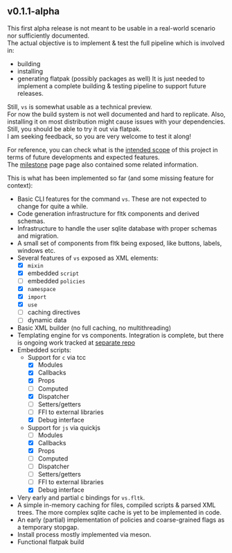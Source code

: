 ## v0.1.1-alpha

This first alpha release is not meant to be usable in a real-world scenario nor sufficiently documented.  
The actual objective is to implement & test the full pipeline which is involved in:
- building
- installing
- generating flatpak (possibly packages as well)
It is just needed to implement a complete building & testing pipeline to support future releases.  

Still, `vs` is somewhat usable as a technical preview.  
For now the build system is not well documented and hard to replicate. Also, installing it on most distribution might cause issues with your dependencies.  Still, you should be able to try it out via flatpak.  
I am seeking feedback, so you are very welcome to test it along!

For reference, you can check what is the [intended scope](./README.md) of this project in terms of future developments and expected features.  
The [milestone](./docs/milestones.md) page page also contained some related information.  

This is what has been implemented so far (and some missing feature for context):

- Basic CLI features for the command `vs`. These are not expected to change for quite a while.
- Code generation infrastructure for fltk components and derived schemas.
- Infrastructure to handle the user sqlite database with proper schemas and migration.
- A small set of components from fltk being exposed, like buttons, labels, windows etc.
- Several features of `vs` exposed as XML elements:
    - [x] `mixin`
    - [x] embedded `script`
    - [ ] embedded `policies`
    - [x] `namespace`
    - [x] `import`
    - [x] `use`
    - [ ] caching directives
    - [ ] dynamic data
- Basic XML builder (no full caching, no multithreading)
- Templating engine for vs components. Integration is complete, but there is ongoing work tracked at [separate repo](https://github.com/KaruroChori/vs-templ)
- Embedded scripts:
    - Support for `c` via tcc
        - [x] Modules
        - [x] Callbacks
        - [x] Props
        - [ ] Computed
        - [x] Dispatcher
        - [ ] Setters/getters
        - [ ] FFI to external libraries
        - [x] Debug interface
    - Support for `js` via quickjs
        - [ ] Modules
        - [x] Callbacks
        - [x] Props
        - [ ] Computed
        - [ ] Dispatcher
        - [ ] Setters/getters
        - [ ] FFI to external libraries
        - [x] Debug interface
- Very early and partial c bindings for `vs.fltk`.
- A simple in-memory caching for files, compiled scripts & parsed XML trees. The more complex sqlite cache is yet to be implemented in code.
- An early (partial) implementation of policies and coarse-grained flags as a temporary stopgap.
- Install process mostly implemented via meson.
- Functional flatpak build